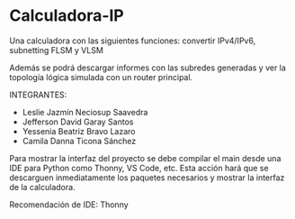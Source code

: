 # Calculadora-IP
Una calculadora con las siguientes funciones: convertir IPv4/IPv6, subnetting FLSM y VLSM 

Además se podrá descargar informes con las subredes generadas y ver la topología lógica simulada con un router principal. 

INTEGRANTES:
- Leslie Jazmín Neciosup Saavedra
- Jefferson David Garay Santos
- Yessenia Beatriz Bravo Lazaro 
- Camila Danna Ticona Sánchez


Para mostrar la interfaz del proyecto se debe compilar el main desde una IDE para Python como Thonny, VS Code, etc.
Esta acción hará que se descarguen inmediatamente los paquetes necesarios y mostrar la interfaz de la calculadora.

Recomendación de IDE: Thonny
